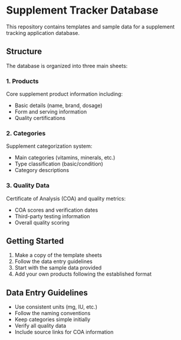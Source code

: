 # Supplement Tracker Database

This repository contains templates and sample data for a supplement tracking application database.

## Structure

The database is organized into three main sheets:

### 1. Products
Core supplement product information including:
- Basic details (name, brand, dosage)
- Form and serving information
- Quality certifications

### 2. Categories
Supplement categorization system:
- Main categories (vitamins, minerals, etc.)
- Type classification (basic/condition)
- Category descriptions

### 3. Quality Data
Certificate of Analysis (COA) and quality metrics:
- COA scores and verification dates
- Third-party testing information
- Overall quality scoring

## Getting Started

1. Make a copy of the template sheets
2. Follow the data entry guidelines
3. Start with the sample data provided
4. Add your own products following the established format

## Data Entry Guidelines

- Use consistent units (mg, IU, etc.)
- Follow the naming conventions
- Keep categories simple initially
- Verify all quality data
- Include source links for COA information